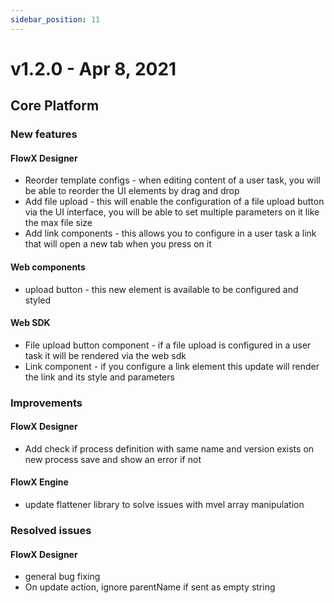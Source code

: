 ```yaml
---
sidebar_position: 11
---
```


# v1.2.0 - Apr 8, 2021

## Core Platform

### New features

#### FlowX Designer

* Reorder template configs - when editing content of a user task, you will be able to reorder the UI elements by drag and drop&#x20;
* Add file upload  -  this will enable the configuration of a file upload button via the UI interface, you will be able to set multiple parameters on it like the max file size
* Add link components - this allows you to configure in a user task a link that will open a new tab when you press on it

#### Web components

* upload button - this new element is available to be configured and styled&#x20;

#### Web SDK

* File upload button component - if a file upload is configured in a user task it will be rendered via the web sdk
* Link component - if you configure a link element this update will render the link and its style and parameters

### Improvements

#### FlowX Designer

* Add check if process definition with same name and version exists on new process save and show an error if not

#### FlowX Engine

* update flattener library to solve issues with mvel array manipulation&#x20;

### Resolved issues

#### FlowX Designer

* general bug fixing
* On update action, ignore parentName if sent as empty string
